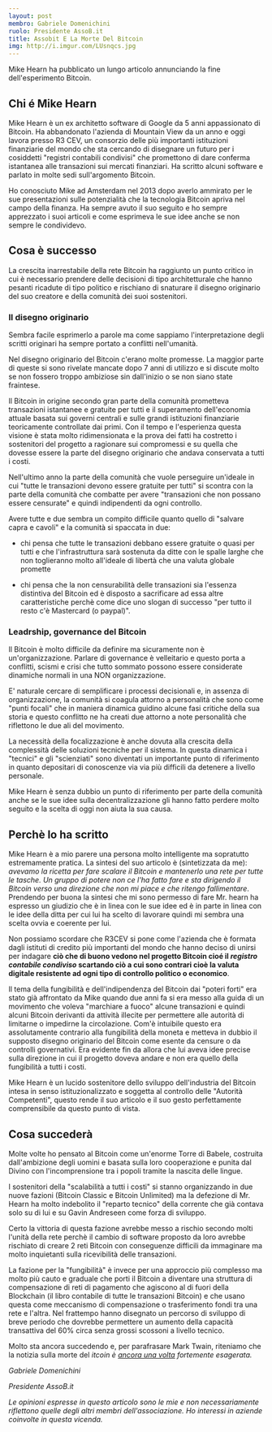 ```yaml
---
layout: post
membro: Gabriele Domenichini
ruolo: Presidente AssoB.it
title: Assobit E La Morte Del Bitcoin
img: http://i.imgur.com/LUsnqcs.jpg
---
```

Mike Hearn ha pubblicato un lungo articolo annunciando la fine dell'esperimento Bitcoin.
<!-- more -->

## Chi é Mike Hearn

Mike Hearn è un ex architetto software di Google da 5 anni appassionato di Bitcoin. Ha abbandonato l'azienda di
Mountain View da un anno e oggi lavora presso R3 CEV, un consorzio delle più importanti istituzioni finanziarie
del mondo che sta cercando di disegnare un futuro per i cosiddetti "registri contabili condivisi" che promettono
di dare conferma istantanea alle transazioni sui mercati finanziari.
Ha scritto alcuni software e parlato in molte sedi sull'argomento Bitcoin.

Ho conosciuto Mike ad Amsterdam nel 2013 dopo averlo ammirato per le sue presentazioni sulle potenzialità che
la tecnologia Bitcoin apriva nel campo della finanza. Ha sempre avuto il suo seguito e ho sempre apprezzato i suoi
articoli e come  esprimeva le sue idee anche se non sempre le condividevo.

## Cosa è successo

La crescita inarrestabile della rete Bitcoin ha raggiunto un punto critico in cui è necessario prendere delle decisioni
di tipo architetturale che hanno pesanti ricadute di tipo politico e rischiano di snaturare il disegno originario del
suo creatore e della comunità dei suoi sostenitori.

### Il disegno originario

Sembra facile esprimerlo a parole ma come sappiamo l'interpretazione degli scritti originari ha sempre portato a
conflitti nell'umanità.

Nel disegno originario del Bitcoin c'erano molte promesse. La maggior parte di queste si sono rivelate mancate dopo 7
anni di utilizzo e si discute molto se non fossero troppo ambiziose sin dall'inizio o se non siano state fraintese.

Il Bitcoin in origine secondo gran parte della comunità prometteva transazioni istantanee e gratuite per tutti e il
superamento dell'economia attuale basata sui governi centrali e sulle grandi istituzioni finanziarie teoricamente
controllate dai primi. Con il tempo e l'esperienza questa visione è stata molto ridimensionata e la prova dei fatti
ha costretto i sostenitori del progetto a ragionare sui compromessi e su quella che dovesse essere la parte del
disegno originario che andava conservata a tutti i costi.

Nell'ultimo anno la parte della comunità che vuole perseguire un'ideale in cui "tutte le transazioni devono essere
gratuite per tutti" si scontra con la parte della comunità che combatte per avere "transazioni che non possano essere censurate" e quindi indipendenti da ogni controllo.

Avere tutte e due sembra un compito difficile quanto quello di "salvare capra e cavoli" e la comunità
si spaccata in due:

* chi pensa che tutte le transazioni debbano essere gratuite o quasi per tutti e che l'infrastruttura sarà sostenuta
da ditte con le spalle larghe che non toglieranno molto all'ideale di libertà che una valuta globale promette

* chi pensa che la non censurabilità delle transazioni sia l'essenza distintiva del Bitcoin ed è disposto a sacrificare
ad essa altre caratteristiche perchè come dice uno slogan di successo "per tutto il resto c'è Mastercard (o paypal)".

### Leadrship, governance del Bitcoin

Il Bitcoin è molto difficile da definire ma sicuramente non è un'organizzazione. Parlare di governance è
velleitario e questo porta a conflitti, scismi e crisi che tutto sommato possono essere considerate dinamiche normali
in una NON organizzazione.

E' naturale cercare di semplificare i processi decisionali e, in assenza di organizzazione, la comunità si coagula
attorno a personalità che sono come "punti focali" che in maniera dinamica guidino alcune fasi critiche della
sua storia e questo conflitto ne ha creati due attorno a note personalità che riflettono le due ali del movimento.

La necessità della focalizzazione è anche dovuta alla crescita della complessità delle soluzioni tecniche per il sistema.
In questa dinamica i "tecnici" e gli "scienziati" sono diventati un importante punto di riferimento in quanto depositari di
conoscenze via via più difficili da detenere a livello personale.

Mike Hearn è senza dubbio un punto di riferimento per parte della comunità anche se le sue idee sulla decentralizzazione
gli hanno fatto perdere molto seguito e la scelta di oggi non aiuta la sua causa.

## Perchè lo ha scritto

Mike Hearn è a mio parere una persona molto intelligente ma sopratutto estremamente pratica.
La sintesi del suo articolo è (sintetizzata da me): *avevamo la ricetta per fare scalare il Bitcoin e mantenerlo una rete
per tutte le tasche. Un gruppo di potere non ce l'ha fatto fare e sta dirigendo il Bitcoin verso una direzione che non
mi piace e che ritengo fallimentare*. Prendendo per buona la sintesi che mi sono permesso di fare Mr. hearn ha espresso
un giudizio che è in linea con le sue idee ed è in parte in linea con le idee della ditta per cui lui ha scelto di
lavorare quindi mi sembra una scelta ovvia e coerente per lui.

Non possiamo scordare che R3CEV si pone come l'azienda che è formata dagli istituti di credito più importanti
del mondo che hanno deciso di unirsi per indagare **ciò che di buono vedono nel progetto Bitcoin cioé il *registro
contabile condiviso* scartando ciò a cui sono contrari cioè la valuta digitale resistente ad ogni tipo di controllo
politico o economico**.

Il tema della fungibilità e dell'indipendenza del Bitcoin dai "poteri forti" era stato già affrontato da Mike quando
due anni fa si era messo alla guida di un movimento che voleva "marchiare a fuoco" alcune transazioni e quindi
alcuni Bitcoin derivanti da attività illecite per permettere alle autorità di limitarne o impedirne la circolazione.
Com'è intuibile questo era assolutamente contrario alla fungibilità della moneta e metteva in dubbio il supposto
disegno originario del Bitcoin come esente da censure o da controlli governativi. Era evidente fin da allora che
lui aveva idee precise sulla direzione in cui il progetto doveva andare e non era quello della fungibilità a tutti
i costi.

Mike Hearn è un lucido sostenitore dello sviluppo dell'industria del Bitcoin intesa in senso istituzionalizzato e
soggetta al controllo delle "Autorità Competenti", questo rende il suo articolo e il suo gesto perfettamente
comprensibile da questo punto di vista.

## Cosa succederà

Molte volte ho pensato al Bitcoin come un'enorme Torre di Babele, costruita dall'ambizione degli uomini e basata
sulla loro cooperazione e punita dal Divino con l'incomprensione tra i popoli tramite la nascita delle lingue.

I sostenitori della "scalabilità a tutti i costi" si stanno organizzando in due nuove fazioni (Bitcoin Classic e
Bitcoin Unlimited) ma la defezione di Mr. Hearn ha molto indebolito il "reparto tecnico" della corrente
che già contava solo su di lui e su Gavin Andreseen come forza di sviluppo.

Certo la vittoria di questa fazione avrebbe messo a rischio secondo molti l'unità della rete perchè il cambio
di software proposto da loro avrebbe rischiato di creare 2 reti Bitcoin con conseguenze difficili da immaginare ma
molto inquietanti sulla ricevibilità delle transazioni.

La fazione per la "fungibilità" è invece per una approccio più complesso ma molto più cauto e graduale che porti
il Bitcoin a diventare una struttura di compensazione di  reti di pagamento che agiscono al di fuori della
Blockchain (il libro contabile di tutte le transazioni Bitcoin) e che usano questa come meccanismo di compensazione
o trasferimento fondi tra una rete e l'altra. Nel frattempo hanno disegnato un percorso di sviluppo di breve
periodo che dovrebbe permettere un aumento della capacità transattiva del 60% circa senza grossi scossoni a livello
tecnico.

Molto sta ancora succedendo e, per parafrasare Mark Twain, riteniamo che la notizia sulla morte del <i class="fa fa-btc"/>itcoin è
[ancora una volta](https://99Bitcoins.com/Bitcoinobituaries/) fortemente esagerata.

Gabriele Domenichini

Presidente AssoB.it

*Le opinioni espresse in questo articolo sono le mie e non necessariamente riflettono quelle degli altri membri
dell'associazione. Ho interessi in aziende coinvolte in questa vicenda.*
